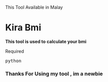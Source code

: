 
This Tool Available in Malay
<h1>Kira Bmi</h1>

<b>This tool is used to calculate your bmi</b>

Required
<pre>
python
</pre>

<h3>Thanks For Using my tool , im a newbie</h3>
